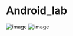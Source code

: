 # Android_lab
![image](https://github.com/MaksatSar/Android_lab/assets/124807755/44cac2f2-eb82-48b4-a7b6-8dbd972678da)
![image](https://github.com/MaksatSar/Android_lab/assets/124807755/3a3f3f86-80ae-4be7-a5d2-06a5117e7e08)
